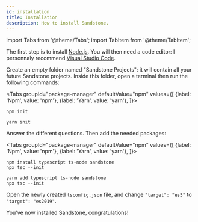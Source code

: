 ```yaml
---
id: installation
title: Installation
description: How to install Sandstone.
---
```


import Tabs from '@theme/Tabs';
import TabItem from '@theme/TabItem';

The first step is to install [Node.js](https://nodejs.org/en/). You will then need a code editor: I personnaly recommend [Visual Studio Code](https://code.visualstudio.com/Download).

Create an empty folder named "Sandstone Projects": it will contain all your future Sandstone projects. Inside this folder, open a terminal then run the following commands:

<Tabs
  groupId="package-manager"
  defaultValue="npm"
  values={[
    {label: 'Npm', value: 'npm'},
    {label: 'Yarn', value: 'yarn'},
  ]}>
  <TabItem value="npm">

    npm init
  </TabItem>
  <TabItem value="yarn">

    yarn init
  </TabItem>
</Tabs>

Answer the different questions. Then add the needed packages:

<Tabs
  groupId="package-manager"
  defaultValue="npm"
  values={[
    {label: 'Npm', value: 'npm'},
    {label: 'Yarn', value: 'yarn'},
  ]}>
  <TabItem value="npm">

    npm install typescript ts-node sandstone
    npx tsc --init
  </TabItem>
  <TabItem value="yarn">

    yarn add typescript ts-node sandstone
    npx tsc --init
  </TabItem>
</Tabs>

Open the newly created `tsconfig.json` file, and change `"target": "es5"` to `"target": "es2019"`.

You've now installed Sandstone, congratulations!

